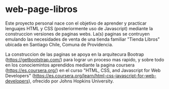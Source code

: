 # web-page-libros
Este proyecto personal nace con el objetivo de aprender y practicar lenguajes HTML y CSS (posteriormente uso de Javascript) mediante la construccion versiones de paginas webs. La(s) paginas se contruyen emulando las necesidades de venta de una tienda familiar "Tienda Libros" ubicada en Santiago Chile, Comuna de Providencia.

La construccion de las paginas se apoya en la arquitecura Bootrap (https://getbootstrap.com/) para lograr un proceso mas rapido, y sobre todo en los conociemintos aprendidos mediante la pagina coursera (https://es.coursera.org/) en el curso "HTML, CSS, and Javascript for Web Developers" (https://es.coursera.org/learn/html-css-javascript-for-web-developers), ofrecido por Johns Hopkins University.
